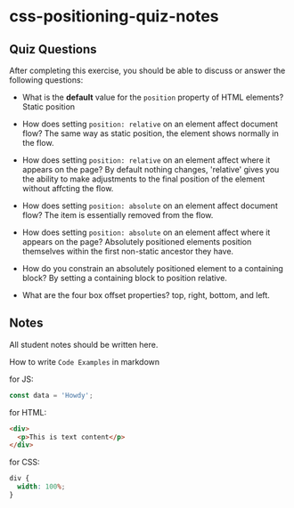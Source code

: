 # css-positioning-quiz-notes

## Quiz Questions

After completing this exercise, you should be able to discuss or answer the following questions:

- What is the **default** value for the `position` property of HTML elements?
  Static position

- How does setting `position: relative` on an element affect document flow?
  The same way as static position, the element shows normally in the flow.

- How does setting `position: relative` on an element affect where it appears on the page?
  By default nothing changes, 'relative' gives you the ability to make adjustments to the final position of the element without affcting the flow.

- How does setting `position: absolute` on an element affect document flow?
  The item is essentially removed from the flow.

- How does setting `position: absolute` on an element affect where it appears on the page?
  Absolutely positioned elements position themselves within the first non-static ancestor they have.

- How do you constrain an absolutely positioned element to a containing block?
  By setting a containing block to position relative.

- What are the four box offset properties?
  top, right, bottom, and left.

## Notes

All student notes should be written here.

How to write `Code Examples` in markdown

for JS:

```javascript
const data = 'Howdy';
```

for HTML:

```html
<div>
  <p>This is text content</p>
</div>
```

for CSS:

```css
div {
  width: 100%;
}
```
